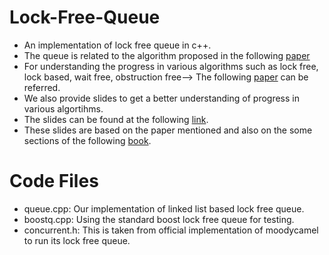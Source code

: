 # Lock-Free-Queue
* An implementation of lock free queue in c++.
* The queue is related to the algorithm proposed in the following [paper](https://www.cs.rochester.edu/~scott/papers/1996_PODC_queues.pdf)
* For understanding the progress in various algorithms such as lock free, lock based, wait free, obstruction free--> The following [paper](https://www.cs.tau.ac.il/~shanir/progress.pdf) can be referred.
* We also provide slides to get a better understanding of progress in various algortihms.
* The slides can be found at the following [link](https://docs.google.com/presentation/d/17kUnBNFOWM2lB9ocI5r4x-pJJ-dSYddbSt3wy_9QWb0/edit#slide=id.p).
* These slides are based on the paper mentioned and also on the some sections of the following [book](http://cs.ipm.ac.ir/asoc2016/Resources/Theartofmulticore.pdf).

# Code Files 
* queue.cpp: Our implementation of linked list based lock free queue.
* boostq.cpp: Using the standard boost lock free queue for testing.
* concurrent.h: This is taken from official implementation of moodycamel to run its lock free queue.

